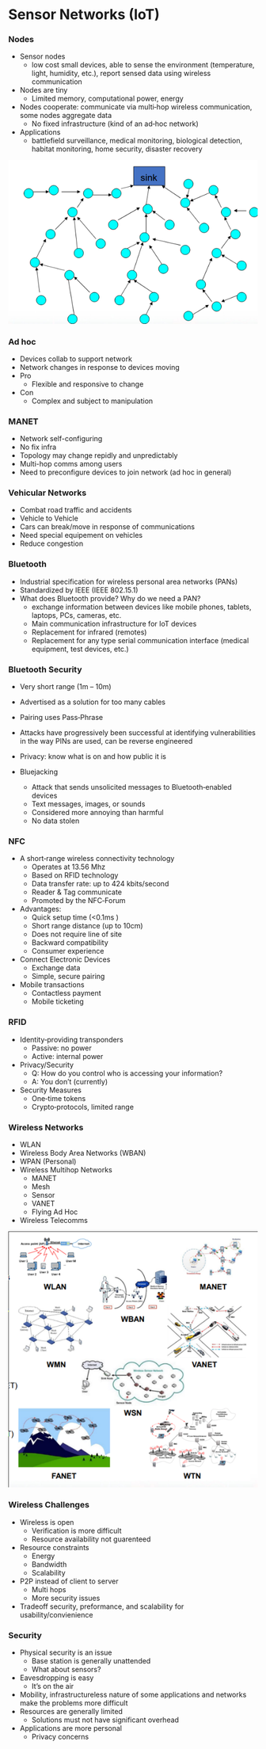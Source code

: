 
# Sensor Networks (IoT)


### Nodes

- Sensor nodes
    - low cost small devices, able to sense the environment (temperature, light, humidity, etc.), report sensed data using wireless communication
- Nodes are tiny
    - Limited memory, computational power, energy
- Nodes cooperate: communicate via multi‐hop wireless communication, some nodes aggregate data
    - No fixed infrastructure (kind of an ad‐hoc network)
- Applications
    - battlefield surveillance, medical monitoring, biological detection, habitat monitoring, home security, disaster recovery



![example](./sample.png)


### Ad hoc
- Devices collab to support network
- Network changes in response to devices moving
- Pro
    - Flexible and responsive to change
- Con
    - Complex and subject to manipulation


### MANET 
- Network self-configuring
- No fix infra
- Topology may change repidly and unpredictably
- Multi-hop comms among users
- Need to preconfigure devices to join network (ad hoc in general)


### Vehicular Networks
- Combat road traffic and accidents
- Vehicle to Vehicle
- Cars can break/move in response of communications
- Need special equipement on vehicles
- Reduce congestion


### Bluetooth
- Industrial specification for wireless personal area networks (PANs)
- Standardized by IEEE (IEEE 802.15.1)
- What does Bluetooth provide? Why do we need a PAN?
    - exchange information between devices like mobile phones, tablets, laptops, PCs, cameras, etc.
    - Main communication infrastructure for IoT devices
    - Replacement for infrared (remotes)
    - Replacement for any type serial communication interface (medical equipment, test devices, etc.)

### Bluetooth Security
- Very short range (1m – 10m)
- Advertised as a solution for too many cables
- Pairing uses Pass‐Phrase
- Attacks have progressively been successful at identifying vulnerabilities in the way PINs are used, can be reverse engineered
- Privacy: know what is on and how public it is


- Bluejacking
    - Attack that sends unsolicited messages to Bluetooth‐enabled devices
    - Text messages, images, or sounds
    - Considered more annoying than harmful
    - No data stolen



### NFC
- A short‐range wireless connectivity technology
    - Operates at 13.56 Mhz
    - Based on RFID technology
    - Data transfer rate: up to 424 kbits/second
    - Reader & Tag communicate
    - Promoted by the NFC‐Forum
- Advantages:
    - Quick setup time (<0.1ms )
    - Short range distance (up to 10cm)
    - Does not require line of site
    - Backward compatibility
    - Consumer experience
- Connect Electronic Devices
    - Exchange data
    - Simple, secure pairing
- Mobile transactions
    - Contactless payment
    - Mobile ticketing



### RFID
- Identity‐providing transponders
    - Passive: no power
    - Active: internal power
- Privacy/Security
    - Q: How do you control who is accessing your information?
    - A: You don’t (currently)
- Security Measures
    - One‐time tokens
    - Crypto‐protocols, limited range



### Wireless Networks
- WLAN
- Wireless Body Area Networks (WBAN)
- WPAN (Personal)
- Wireless Multihop Networks
    - MANET
    - Mesh
    - Sensor
    - VANET
    - Flying Ad Hoc
- Wireless Telecomms


![networks](./networks.png)


### Wireless Challenges
- Wireless is open
    - Verification is more difficult
    - Resource availability not guarenteed
- Resource constraints
    - Energy
    - Bandwidth 
    - Scalability
- P2P instead of client to server
    - Multi hops
    - More security issues
- Tradeoff security, preformance, and scalability for usability/convienience



### Security
- Physical security is an issue
    - Base station is generally unattended
    - What about sensors?
- Eavesdropping is easy 
    - It’s on the air
- Mobility, infrastructureless nature of some applications and networks make the problems more difficult
- Resources are generally limited
    - Solutions must not have significant overhead
- Applications are more personal 
    - Privacy concerns






